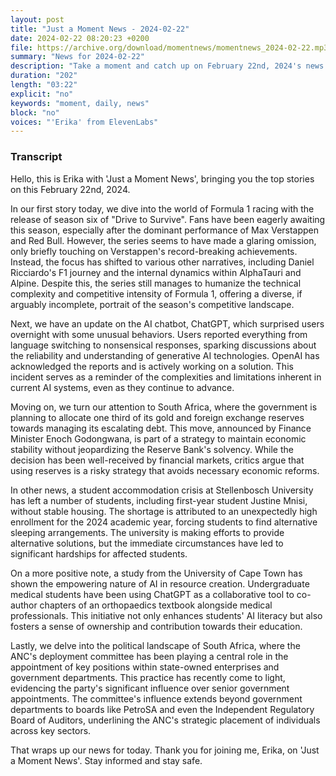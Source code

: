 ```yaml
---
layout: post
title: "Just a Moment News - 2024-02-22"
date: 2024-02-22 08:20:23 +0200
file: https://archive.org/download/momentnews/momentnews_2024-02-22.mp3
summary: "News for 2024-02-22"
description: "Take a moment and catch up on February 22nd, 2024's news."
duration: "202"
length: "03:22"
explicit: "no"
keywords: "moment, daily, news"
block: "no"
voices: "'Erika' from ElevenLabs"
---
```


### Transcript

Hello, this is Erika with 'Just a Moment News', bringing you the top stories on this February 22nd, 2024. 

In our first story today, we dive into the world of Formula 1 racing with the release of season six of "Drive to Survive". Fans have been eagerly awaiting this season, especially after the dominant performance of Max Verstappen and Red Bull. However, the series seems to have made a glaring omission, only briefly touching on Verstappen's record-breaking achievements. Instead, the focus has shifted to various other narratives, including Daniel Ricciardo's F1 journey and the internal dynamics within AlphaTauri and Alpine. Despite this, the series still manages to humanize the technical complexity and competitive intensity of Formula 1, offering a diverse, if arguably incomplete, portrait of the season's competitive landscape.

Next, we have an update on the AI chatbot, ChatGPT, which surprised users overnight with some unusual behaviors. Users reported everything from language switching to nonsensical responses, sparking discussions about the reliability and understanding of generative AI technologies. OpenAI has acknowledged the reports and is actively working on a solution. This incident serves as a reminder of the complexities and limitations inherent in current AI systems, even as they continue to advance.

Moving on, we turn our attention to South Africa, where the government is planning to allocate one third of its gold and foreign exchange reserves towards managing its escalating debt. This move, announced by Finance Minister Enoch Godongwana, is part of a strategy to maintain economic stability without jeopardizing the Reserve Bank's solvency. While the decision has been well-received by financial markets, critics argue that using reserves is a risky strategy that avoids necessary economic reforms.

In other news, a student accommodation crisis at Stellenbosch University has left a number of students, including first-year student Justine Mnisi, without stable housing. The shortage is attributed to an unexpectedly high enrollment for the 2024 academic year, forcing students to find alternative sleeping arrangements. The university is making efforts to provide alternative solutions, but the immediate circumstances have led to significant hardships for affected students.

On a more positive note, a study from the University of Cape Town has shown the empowering nature of AI in resource creation. Undergraduate medical students have been using ChatGPT as a collaborative tool to co-author chapters of an orthopaedics textbook alongside medical professionals. This initiative not only enhances students' AI literacy but also fosters a sense of ownership and contribution towards their education.

Lastly, we delve into the political landscape of South Africa, where the ANC's deployment committee has been playing a central role in the appointment of key positions within state-owned enterprises and government departments. This practice has recently come to light, evidencing the party's significant influence over senior government appointments. The committee's influence extends beyond government departments to boards like PetroSA and even the Independent Regulatory Board of Auditors, underlining the ANC's strategic placement of individuals across key sectors.

That wraps up our news for today. Thank you for joining me, Erika, on 'Just a Moment News'. Stay informed and stay safe.
